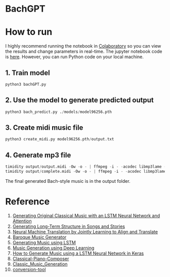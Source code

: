 # BachGPT


# How to run

I highly recommend running the notebook in [Colaboratory](https://colab.research.google.com/) so you can view the results and change parameters in real-time. The jupyter notebook code is [here](). However, you can run Python code on your local machine.

## 1. Train model

```python
python3 bachGPT.py 
```

## 2. Use the model to generate predicted output

```python
python3 bach_predict.py ./models/model96256.pth 
```

## 3. Create midi music file

```python
python3 create_midi.py model96256.pth/output.txt
```

## 4. Generate mp3 file

```python
timidity output/output.midi -Ow -o - | ffmpeg -i - -acodec libmp3lame -ab 320k output/output.mp3
timidity output/complete.midi -Ow -o - | ffmpeg -i - -acodec libmp3lame -ab 320k output/complete.mp3
```

The final generated Bach-style music is in the output folder.

# Reference
1. [Generating Original Classical Music with an LSTM Neural Network and Attention](https://medium.com/@alexissa122/generating-original-classical-music-with-an-lstm-neural-network-and-attention-abf03f9ddcb4)
2. [Generating Long-Term Structure in Songs and Stories](https://magenta.tensorflow.org/2016/07/15/lookback-rnn-attention-rnn)
3. [Neural Machine Translation by Jointly Learning to Align and Translate](https://arxiv.org/abs/1409.0473)
4. [Baroque Music Generator](https://github.com/Pudkip/Bach-Bot)
5. [Generating Music using LSTM](https://www.researchgate.net/publication/351502178_Generating_Music_using_LSTM)
6. [Music Generation using Deep Learning](https://medium.com/@sabadejuyee21/music-generation-using-deep-learning-7d3dbb2254af)
7. [How to Generate Music using a LSTM Neural Network in Keras](https://towardsdatascience.com/how-to-generate-music-using-a-lstm-neural-network-in-keras-68786834d4c5)
8. [Classical-Piano-Composer](https://github.com/Skuldur/Classical-Piano-Composer)
9. [Classic_Music_Generation](https://github.com/thebeyonder001/Classic_Music_Generation)
10. [conversion-tool](https://www.conversion-tool.com/audiotomidi/)

